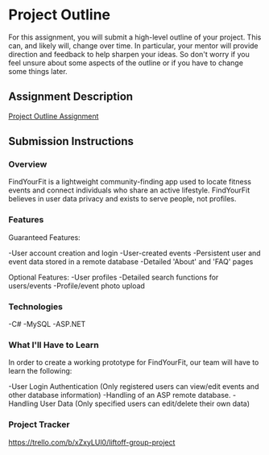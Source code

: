 # Project Outline
For this assignment, you will submit a high-level outline of your project. This can, and likely will, change over time. In particular, your mentor will provide direction and feedback to help sharpen your ideas. So don't worry if you feel unsure about some aspects of the outline or if you have to change some things later.

## Assignment Description
[Project Outline Assignment](https://education.launchcode.org/liftoff/modules/assignments/project-outline)

## Submission Instructions

### Overview

FindYourFit is a lightweight community-finding app used to locate fitness events and connect individuals who share an active lifestyle. 
FindYourFit believes in user data privacy and exists to serve people, not profiles.

### Features

Guaranteed Features: 

-User account creation and login 
-User-created events 
-Persistent user and event data stored in a remote database 
-Detailed 'About' and 'FAQ' pages

Optional Features: 
-User profiles 
-Detailed search functions for users/events 
-Profile/event photo upload

### Technologies

-C# 
-MySQL 
-ASP.NET

### What I'll Have to Learn

In order to create a working prototype for FindYourFit, our team will have to learn the following:

-User Login Authentication (Only registered users can view/edit events and other database information) 
-Handling of an ASP remote database. 
-Handling User Data (Only specified users can edit/delete their own data)

### Project Tracker

https://trello.com/b/xZxyLUl0/liftoff-group-project
